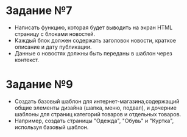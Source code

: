 # Задание №7
- Написать функцию, которая будет выводить на экран HTML страницу с блоками новостей.
- Каждый блок должен содержать заголовок новости, краткое описание и дату публикации.
- Данные о новостях должны быть переданы в шаблон через контекст.


# Задание №9
- Создать базовый шаблон для интернет-магазина,содержащий общие элементы дизайна (шапка, меню, подвал), и дочерние шаблоны для страниц категорий
товаров и отдельных товаров.
- Например, создать страницы "Одежда", "Обувь" и "Куртка", используя базовый шаблон.
